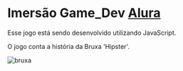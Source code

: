 # Imersão Game_Dev [Alura](www.alura.com.br)

Esse jogo está sendo desenvolvido utilizando JavaScript.

O jogo conta a história da Bruxa 'Hipster'.

![bruxa](https://user-images.githubusercontent.com/63865025/85480891-2bef1780-b597-11ea-970e-66f6d3195816.png)
